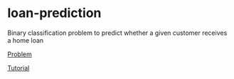 # loan-prediction

Binary classification problem to predict whether a given customer receives a home loan

[Problem](https://datahack.analyticsvidhya.com/contest/practice-problem-loan-prediction-iii/)

[Tutorial](https://medium.com/vickdata/how-to-enter-your-first-machine-learning-competition-90e8c48e07ae)
